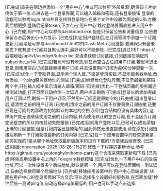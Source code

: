 [已完成]首先在侧边栏添加一个"用户中心",格式可以参照'外部资源',确保该卡片始终位于第一位.点进去是一个登录界面,可以输入邮箱和密码,还有登录按钮.登录的流程可以参考login.html并且支持将登录地址在某个文件中设置为固定的URL方便我后期更换.登陆后记录token,下次点击'用户中心'跳过登陆界面直接进入用户中心.
[已完成]用户中心可以参照dashboard.exe,但是只保留公告和流量信息.公告要保留点击后弹出小卡片显示.
[已完成]判定用户登陆后,在订阅管理中添加一个订阅更新,订阅地址可参考dashboard.html中的Clash Meta订阅链接.要确保只有登录状态下就有这个订阅并且默认选中,最好可以不能删除.
[已完成]通过GET https://后端地址/api/v1/user/getSubscribe 来请求获取订阅链接,订阅链接在响应的subscribe_url中
[已完成]若账号没有登录,则显示空白占位的用户订阅.若账号退出登录,则使用空白订阅链接替换用户订阅.并且设置用户订阅为每60分钟更新一次.
[已完成]优化一下登陆界面,显示两个输入框,下面是登录按钮.不显示服务器地址.改为添加一个ping服务器地址的测试
[已完成]继续优化登陆界面,不显示邮箱和密码两个字,只在输入框中显示请输入邮箱/密码
[已完成]优化一下登陆页面的服务器连接测试功能,打开页面自动检测一次延迟,用户点击刷新
[已完成]登录以后添加完成用户订阅以后,刷新一下用户订阅,不然用户订阅还是原始空的
[已完成]退出登录以后,请清空之前的用户订阅
[已完成]清空之前的用户订阅不仅要替换订阅链接,还要把现在订阅的内容改为初始默认的本地的空白订阅(包含结构但没有具体内容),这样用户就无法继续使用之前的订阅内容,转而使用默认的空白订阅,也不会因为订阅完全是空的所以内核启动失败报错
[已完成]目前用户登陆以后,已经可以成功添加正确的订阅链接,但是订阅内容还是原始的,因此仍然无法直接使用,请在添加订阅链接后刷新一下订阅获取最新的订阅内容
[已完成]找一下应用设置中的检查更新是如何实现的?是从哪个地址获取最新版版本和进行下载的?方便我后续修改.
[已完成]根据conversation-2025-08-26-115219,修改一下程序的更新地址,参考https://github.com/youtonghy/mihomo-party这个仓库来获取更新和下载
[已完成]移除应用设置中右上角的Telegram群组按钮
[已完成]优化一下用户中心的后端地址,可以一次性设置多个后端地址,默认是第一个,用户可以在登陆页面统一测试延迟,自由选择使用哪个后端地址
[已完成]移除应用设置中的'用户中心后端设置',转而在用户中心的登录页面的下方显示:可以选择多个设置好的服务器,在页面加载1秒钟后统一测试ping值,自动选择ping值最低的.用户也可以手动点击选择.